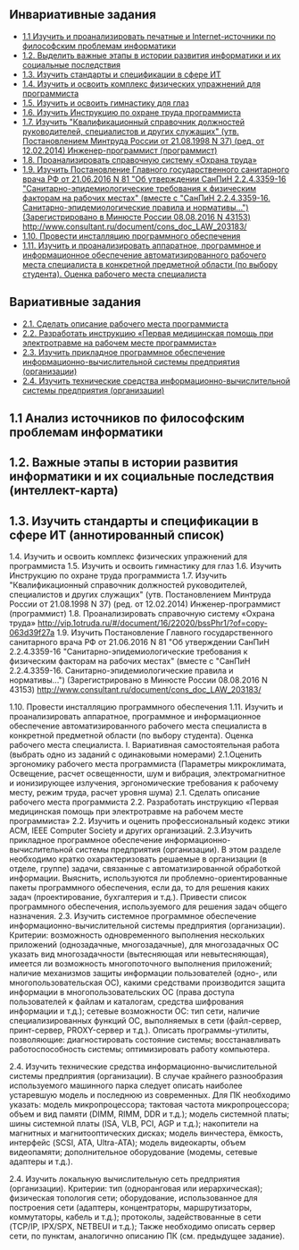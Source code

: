 
## Инвариативные задания

* [1.1 Изучить и проанализировать печатные и Internet-источники по философским проблемам информатики](Анализ_источников_по_философским_проблемам_информатики)
* [1.2. Выделить важные этапы в истории развития информатики и их социальные последствия ](#Важные_этапы_в_истории_развития_информатики_и_их_социальные_последствия)
* [1.3. Изучить стандарты и спецификации в сфере ИТ ]()
* [1.4. Изучить и освоить комплекс физических упражнений для программиста ]()
* [1.5. Изучить и освоить гимнастику для глаз ]()
* [1.6. Изучить Инструкцию по охране труда программиста ]()
* [1.7. Изучить "Квалификационный справочник должностей руководителей, специалистов и других служащих" (утв. Постановлением Минтруда России от 21.08.1998 N 37) (ред. от 12.02.2014) Инженер-программист (программист) ]()
* [1.8. Проанализировать справочную систему «Охрана труда» ]()
* [1.9. Изучить Постановление Главного государственного санитарного врача РФ от 21.06.2016 N 81 "Об утверждении СанПиН 2.2.4.3359-16 "Санитарно-эпидемиологические требования к физическим факторам на рабочих местах" (вместе с "СанПиН 2.2.4.3359-16. Санитарно-эпидемиологические правила и нормативы...") (Зарегистрировано в Минюсте России 08.08.2016 N 43153)
http://www.consultant.ru/document/cons_doc_LAW_203183/ ]()
* [1.10. Провести инсталляцию программного обеспечения ]()
* [1.11. Изучить и проанализировать аппаратное, программное и информационное обеспечение автоматизированного рабочего места специалиста в конкретной предметной области (по выбору студента). Оценка рабочего места специалиста ]()




## Вариативные задания
* [2.1. Сделать описание рабочего места программиста ]()
* [2.2. Разработать инструкцию «Первая медицинская помощь при электротравме на рабочем месте программиста» ]()
* [2.3. Изучить прикладное программное обеспечение информационно-вычислительной системы предприятия (организации) ]()
* [2.4. Изучить технические средства информационно-вычислительной системы предприятия (организации) ]()




<!---->
## 1.1 Анализ источников по философским проблемам информатики


<!---->
## 1.2. Важные этапы в истории развития информатики и их социальные последствия (интеллект-карта)

<!---->
## 1.3. Изучить стандарты и спецификации в сфере ИТ (аннотированный список)
1.4. Изучить и освоить комплекс физических упражнений для программиста
1.5. Изучить и освоить гимнастику для глаз
1.6. Изучить Инструкцию по охране труда программиста
1.7. Изучить "Квалификационный справочник должностей руководителей, специалистов и других служащих" (утв. Постановлением Минтруда России от 21.08.1998 N 37) (ред. от 12.02.2014)
Инженер-программист (программист)
1.8. Проанализировать справочную систему «Охрана труда»
http://vip.1otruda.ru/#/document/16/22020/bssPhr1/?of=copy-063d39f27a
1.9. Изучить Постановление Главного государственного санитарного врача РФ от 21.06.2016 N 81 "Об утверждении СанПиН 2.2.4.3359-16 "Санитарно-эпидемиологические требования к физическим факторам на рабочих местах" (вместе с "СанПиН 2.2.4.3359-16. Санитарно-эпидемиологические правила и нормативы...") (Зарегистрировано в Минюсте России 08.08.2016 N 43153)
http://www.consultant.ru/document/cons_doc_LAW_203183/

1.10. Провести инсталляцию программного обеспечения
1.11. Изучить и проанализировать аппаратное, программное и информационное обеспечение автоматизированного рабочего места специалиста в конкретной предметной области (по выбору студента). Оценка рабочего места специалиста.
I.	Вариативная самостоятельная работа (выбрать одно из заданий с одинаковыми номерами)
2.1.Оценить эргономику рабочего места программиста (Параметры микроклимата, Освещение, расчет освещенности, шум и вибрация, электромагнитное и ионизирующее излучения, эргономические требования к рабочему месту, режим труда, расчет уровня шума)
2.1. Сделать описание рабочего места программиста
2.2. Разработать инструкцию «Первая медицинская помощь при электротравме на рабочем месте программиста»
2.2. Изучить и оценить профессиональный кодекс этики ACM, IEEE Computer Society и других организаций.
2.3.Изучить прикладное программное обеспечение информационно-вычислительной системы предприятия (организации). В этом разделе необходимо кратко охарактеризовать решаемые в организации (в отделе, группе) задачи, связанные с автоматизированной обработкой информации. Выяснить, используются ли проблемно-ориентированные пакеты программного обеспечения, если да, то для решения каких задач (проектирование, бухгалтерия и т.д.). Привести список программного обеспечения, используемого для решения задач общего назначения. 
2.3. Изучить системное программное обеспечение информационно-вычислительной системы предприятия (организации).
Критерии:
возможность одновременного выполнения нескольких приложений (однозадачные, многозадачные), для многозадачных ОС указать вид многозадачности (вытесняющая или невытесняющая), имеется ли возможность многопоточного выполнения приложений; наличие механизмов защиты информации пользователей (одно-, или многопользовательская ОС), какими средствами производится защита информации в многопользовательских ОС (права доступа пользователей к файлам и каталогам, средства шифрования информации и т.д.); сетевые возможности ОС: тип сети, наличие специализированных функций ОС, выполняемых в сети (файл-сервер, принт-сервер, PROXY-сервер и т.д.).
Описать программы-утилиты, позволяющие: диагностировать состояние системы; восстанавливать работоспособность системы; оптимизировать работу компьютера.

2.4. Изучить технические средства информационно-вычислительной системы предприятия (организации). 
В случае крайнего разнообразия используемого машинного парка следует описать наиболее устаревшую модель и последнюю из современных. 
Для ПК необходимо указать: 
модель микропроцессора; тактовая частота микропроцессора; объем и вид памяти (DIMM, RIMM, DDR и т.д.); модель системной платы; шины системной платы (ISA, VLB, PCI, AGP и т.д.); накопители на магнитных и магнитооптических дисках; модель винчестера, ёмкость, интерфейс (SCSI, ATA, Ultra-ATA); модель видеокарты, объем видеопамяти; дополнительное оборудование (модемы, сетевые адаптеры и т.д.).

2.4. Изучить локальную вычислительную сеть предприятия (организации). Критерии:
тип (одноранговая или иерархическая);
физическая топология сети; оборудование, использованное для построения сети (адаптеры, концентраторы, маршрутизаторы, коммутаторы, кабель и т.д.); протоколы, задействованные в сети (TCP/IP, IPX/SPX, NETBEUI и т.д.);
Также необходимо описать сервер сети, по пунктам, аналогично описанию ПК (см. предыдущее задание).
